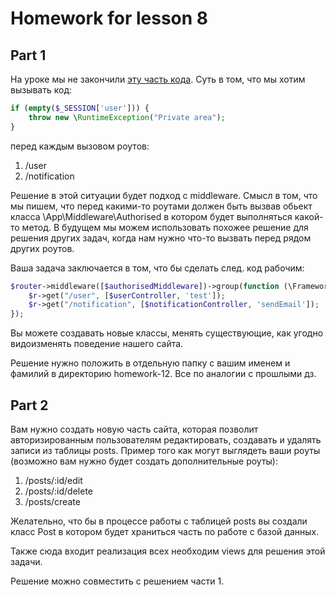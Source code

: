Homework for lesson 8
=====================

Part 1
------

На уроке мы не закончили 
[эту часть кода](https://github.com/pekhota/php-material-group2/blob/372383ac6d7f9c477fff4f66c46fe205bf408909/lesson-content/simple-site-demo/routes/web.php#L17).
Суть в том, что мы хотим вызывать код:
```php
if (empty($_SESSION['user'])) {
    throw new \RuntimeException("Private area");
}
```
перед каждым вызовом роутов:
1. /user
2. /notification

Решение в этой ситуации будет подход с middleware. Смысл в том, что мы пишем, что 
перед какими-то роутами должен быть вызвав обьект класса \App\Middleware\Authorised
в котором будет выполняться какой-то метод.
В будущем мы можем использовать похожее решение для решения других задач, когда нам нужно
что-то вызвать перед рядом других роутов. 

Ваша задача заключается в том, что бы сделать след. код рабочим:
```php
$router->middleware([$authorisedMiddleware])->group(function (\Framework\Router $r) use ($userController, $notificationController) {
    $r->get("/user", [$userController, 'test']);
    $r->get("/notification", [$notificationController, 'sendEmail']);
});
```
Вы можете создавать новые классы, менять существующие, как угодно видоизменять поведение нашего сайта.

Решение нужно положить в отдельную папку с вашим именем и фамилий в директорию homework-12. Все по аналогии с прошлыми дз.


Part 2
------

Вам нужно создать новую часть сайта, которая позволит авторизированным пользователям 
редактировать, создавать и удалять записи из таблицы posts.
Пример того как могут выглядеть ваши роуты (возможно вам нужно будет создать дополнительные роуты):
1. /posts/:id/edit
2. /posts/:id/delete
3. /posts/create

Желательно, что бы в процессе работы с таблицей posts вы создали класс Post в котором будет храниться часть по работе с 
базой данных. 

Также сюда входит реализация всех необходим views для решения этой задачи.  

Решение можно совместить с решением части 1. 